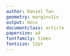```yaml
---
author: Daniel Tan
geometry: margin=1in
output: docx
documentclass: article
papersize: a4
fontfamily: times
fontsize: 12pt
---
```

